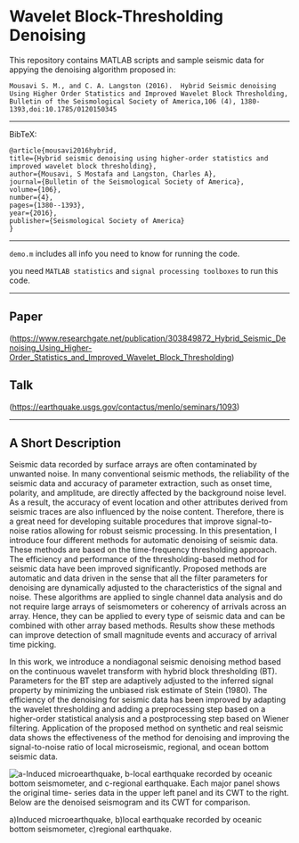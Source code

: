 # Wavelet Block-Thresholding Denoising   

This repository contains MATLAB scripts and sample seismic data for appying the denoising algorithm proposed in:

`Mousavi S. M., and C. A. Langston (2016). 
 Hybrid Seismic denoising Using Higher Order Statistics and Improved Wavelet Block Thresholding, 
 Bulletin of the Seismological Society of America,106 (4), 1380-1393,doi:10.1785/0120150345`

------------------------------------------- 

BibTeX:

    @article{mousavi2016hybrid,
    title={Hybrid seismic denoising using higher-order statistics and improved wavelet block thresholding},
    author={Mousavi, S Mostafa and Langston, Charles A},
    journal={Bulletin of the Seismological Society of America},
    volume={106},
    number={4},
    pages={1380--1393},
    year={2016},
    publisher={Seismological Society of America}
    }

------------------------------------------- 

`demo.m` includes all info you need to know for running the code. 

you need `MATLAB statistics` and `signal processing toolboxes` to run this code.

------------------------------------------- 

## Paper
(https://www.researchgate.net/publication/303849872_Hybrid_Seismic_Denoising_Using_Higher-Order_Statistics_and_Improved_Wavelet_Block_Thresholding)

## Talk 
(https://earthquake.usgs.gov/contactus/menlo/seminars/1093)

----------------------------------------------------------------------------------

## A Short Description 
Seismic data recorded by surface arrays are often contaminated by unwanted noise. In many conventional seismic methods, 
the reliability of the seismic data and accuracy of parameter extraction, such as onset time, polarity, and amplitude, 
are directly affected by the background noise level. As a result, the accuracy of event location and other attributes 
derived from seismic traces are also influenced by the noise content. Therefore, there is a great need for developing 
suitable procedures that improve signal-to-noise ratios allowing for robust seismic processing. In this presentation, 
I introduce four different methods for automatic denoising of seismic data. These methods are based on the time-frequency 
thresholding approach. The efficiency and performance of the thresholding-based method for seismic data have been improved 
significantly. Proposed methods are automatic and data driven in the sense that all the filter parameters for denoising are 
dynamically adjusted to the characteristics of the signal and noise. These algorithms are applied to single channel data 
analysis and do not require large arrays of seismometers or coherency of arrivals across an array. Hence, they can be applied
to every type of seismic data and can be combined with other array based methods. Results show these methods can improve 
detection of small magnitude events and accuracy of arrival time picking.

In this work, we introduce a nondiagonal seismic denoising method based on the continuous wavelet transform with hybrid block thresholding (BT). Parameters for the BT step are adaptively adjusted to the inferred signal property by minimizing the unbiased risk estimate of Stein (1980). The efficiency of the denoising for seismic data has been improved by adapting the wavelet thresholding and adding a preprocessing step based on a higher-order statistical analysis and a postprocessing step based on Wiener filtering. Application of the proposed method on synthetic and real seismic data shows the effectiveness of the method for denoising and improving the signal-to-noise ratio of local microseismic, regional, and ocean bottom seismic data.

![a-Induced microearthquake, b-local earthquake recorded by oceanic bottom seismometer, and c-regional earthquake. 
Each major panel shows the original time- series data in the upper left panel and its CWT to the right. Below are
the denoised seismogram and its CWT for comparison.](Fig.png)

a)Induced microearthquake, 
b)local earthquake recorded by oceanic bottom seismometer, 
c)regional earthquake. 


